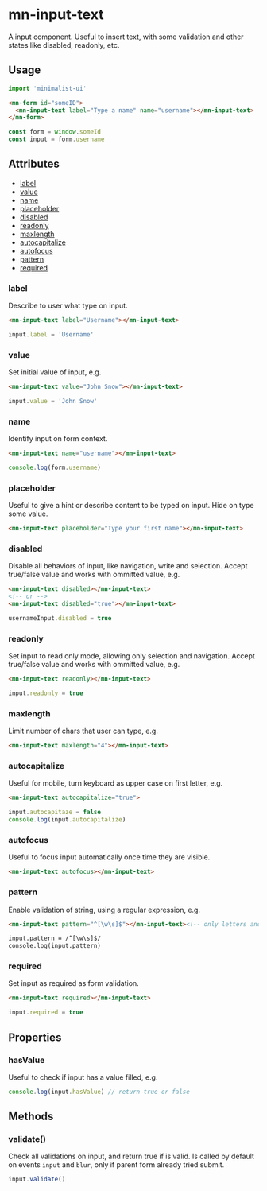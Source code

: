 # mn-input-text

A input component. Useful to insert text, with some validation and other states like disabled, readonly, etc.

## Usage

```js
import 'minimalist-ui'
```

```html
<mn-form id="someID">
  <mn-input-text label="Type a name" name="username"></mn-input-text>
</mn-form>
```

```js
const form = window.someId
const input = form.username
```

## Attributes

- [label](#label)
- [value](#value)
- [name](#name)
- [placeholder](#placeholder)
- [disabled](#disabled)
- [readonly](#readonly)
- [maxlength](#maxlength)
- [autocapitalize](#autocapitalize)
- [autofocus](#autofocus)
- [pattern](#pattern)
- [required](#required)

### label

Describe to user what type on input.

```html
<mn-input-text label="Username"></mn-input-text>
```

```js
input.label = 'Username'
```

### value

Set initial value of input, e.g.

```html
<mn-input-text value="John Snow"></mn-input-text>
```

```js
input.value = 'John Snow'
```

### name

Identify input on form context.

```html
<mn-input-text name="username"></mn-input-text>
```

```js
console.log(form.username)
```

### placeholder

Useful to give a hint or describe content to be typed on input. Hide on type some value.

```html
<mn-input-text placeholder="Type your first name"></mn-input-text>
```

### disabled

Disable all behaviors of input, like navigation, write and selection.
Accept true/false value and works with ommitted value, e.g.

```html
<mn-input-text disabled></mn-input-text>
<!-- or -->
<mn-input-text disabled="true"></mn-input-text>
```

```js
usernameInput.disabled = true
```

### readonly

Set input to read only mode, allowing only selection and navigation.
Accept true/false value and works with ommitted value, e.g.

```html
<mn-input-text readonly></mn-input-text>
```

```js
input.readonly = true
```

### maxlength

Limit number of chars that user can type, e.g.

```html
<mn-input-text maxlength="4"></mn-input-text>
``` 

### autocapitalize

Useful for mobile, turn keyboard as upper case on first letter, e.g.

```html
<mn-input-text autocapitalize="true">
``` 

```js
input.autocapitaze = false
console.log(input.autocapitalize)
```

### autofocus

Useful to focus input automatically once time they are visible.

```html
<mn-input-text autofocus></mn-input-text>
```

### pattern

Enable validation of string, using a regular expression, e.g.

```html
<mn-input-text pattern="^[\w\s]$"></mn-input-text><!-- only letters and space on input -->
```

```html
input.pattern = /^[\w\s]$/
console.log(input.pattern)
```

### required

Set input as required as form validation.

```html
<mn-input-text required></mn-input-text>
```

```js
input.required = true
```

## Properties

### hasValue

Useful to check if input has a value filled, e.g.

```js
console.log(input.hasValue) // return true or false
```

## Methods

### validate()

Check all validations on input, and return true if is valid. Is called by default on events `input` and `blur`, only if parent form already tried submit.

```js
input.validate()
```
